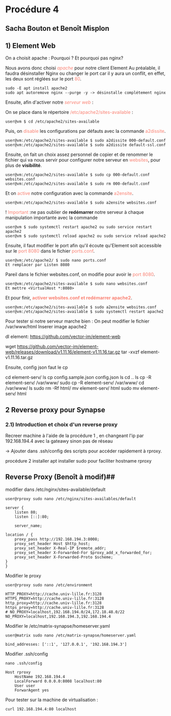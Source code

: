 # Procédure 4
## Sacha Bouton et Benoît Misplon

## 1) Element Web

On a choisit apache : Pourquoi ? Et pourquoi pas nginx?

Nous avons donc choisi <span style='color:salmon'>*apache*</span> pour notre client Element
Au préalable, il faudra désinstaller Nginx ou changer le port car il y aura un conflit, en effet, les deux sont réglées sur le port <span style='color:salmon'>80</span>.
```
sudo -E apt install apache2
sudo apt autoremove nginx --purge -y -> désinstalle complétement nginx
``` 

Ensuite, afin d'activer notre <span style='color:salmon'>*serveur web*</span> : 

On se place dans le répertoire <span style='color:salmon'>/etc/apache2/sites-available</span> : 
```
user@vm $ cd /etc/apache2/sites-available
```
Puis, on <span style='color:salmon'>disable</span> les configurations par défauts avec la commande <span style='color:salmon'>a2dissite</span>.
```
user@vm:/etc/apache2/sites-available $ sudo a2dissite 000-default.conf
user@vm:/etc/apache2/sites-available $ sudo a2dissite default-ssl.conf
```
Ensuite, on fait un choix assez personnel de copier et de renommer le fichier qui va nous servir pour configurer notre serveur en <span style='color:salmon'>websites</span>, pour plus de **visibilité**.
```
user@vm:/etc/apache2/sites-available $ sudo cp 000-default.conf websites.conf
user@vm:/etc/apache2/sites-available $ sudo rm 000-default.conf
``` 

Et on <span style='color:salmon'>active</span> notre configuration avec la commande <span style='color:salmon'>a2ensite</span>.
```
user@vm:/etc/apache2/sites-available $ sudo a2ensite websites.conf
```
! <span style='color:salmon'>Important</span> :ne pas oublier de **redémarrer** notre serveur à chaque manipulation importante avec la commande 

```
user@vm $ sudo systemctl restart apache2 ou sudo service restart apache2
user@vm $ sudo systemctl reload apache2 ou sudo service reload apache2
```

Ensuite, il faut modifier le port afin qu'il écoute qu'Element soit accessible sur le <span style='color:salmon'>port 8080</span> dans le fichier <span style='color:salmon'>ports.conf</span>.
```
user@vm:/etc/apache2/ $ sudo nano ports.conf
Et remplacer par Listen 8080
```

Pareil dans le fichier websites.conf, on modifie pour avoir le <span style='color:salmon'>port 8080</span>.
```
user@vm:/etc/apache2/sites-available $ sudo nano websites.conf
Et mettre <VirtualHost *:8080>
```

Et pour finir, <span style='color:salmon'>**activer websites.conf et redémarrer apache2**</span>.
```
user@vm:/etc/apache2/sites-available $ sudo a2ensite websites.conf
user@vm:/etc/apache2/sites-available $ sudo systemctl restart apache2
``` 


Pour tester si notre serveur marche bien :
On peut modifier le fichier /var/www/html
Inserer image apache2

dl element:
https://github.com/vector-im/element-web

wget https://github.com/vector-im/element-web/releases/download/v1.11.16/element-v1.11.16.tar.gz
tar -xvzf element-v1.11.16.tar.gz 

Ensuite, config json faut le cp  


cd element-serv/
ls
cp config.sample.json config.json
ls
cd ..
ls
cp -R element-serv/ /var/www/
sudo cp -R element-serv/ /var/www/
cd /var/www/
ls
sudo rm -Rf html/
mv element-serv/ html
sudo mv element-serv/ html

## 2 Reverse proxy pour Synapse 

### 2.1) Introduction et choix d'un reverse proxy   

Recreer machine à l'aide de la procédure 1 , en changeant l'ip par 192.168.194.4 avec la gateawy sinon pas de réseau

-> Ajouter dans .ssh/config des scripts pour accéder rapidement à rproxy.


 procédure 2 
installer apt
installer sudo pour faciliter 
hostname rproxy



## Reverse Proxy (Benoît à modif)##

modifier dans /etc/nginx/sites-available/default

    user@rproxy sudo nano /etc/nginx/sites-availables/default

    server {
        listen 80;
        listen [::]:80;

        server_name;

    location / {
        proxy_pass http://192.168.194.3:8008;
        proxy_set_header Host $http_host;
        proxy_set_header X-Real-IP $remote_addr;
        proxy_set_header X-Forwarded-For $proxy_add_x_forwarded_for;
        proxy_set_header X-Forwarded-Proto $scheme;
    }
    }

Modifier le proxy

    user@rproxy sudo nano /etc/environment

    HTTP_PROXY=http://cache.univ-lille.fr:3128
    HTTPS_PROXY=http://cache.univ-lille.fr:3128
    http_proxy=http://cache.univ-lille.fr:3128
    https_proxy=http://cache.univ-lille.fr:3128
    # NO_PROXY=localhost,192.168.194.0/24,172.18.48.0/22
    NO_PROXY=localhost,192.168.194.3,192.168.194.4

Modifier le /etc/matrix-synapse/homeserver.yaml

    user@matrix sudo nano /etc/matrix-synapse/homeserver.yaml

    bind_addresses: ['::1', '127.0.0.1', '192.168.194.3']



Modifier .ssh/config

    nano .ssh/config

    Host rproxy
        HostName 192.168.194.4
        LocalForward 0.0.0.0:8008 localhost:80
        User user
        ForwarAgent yes

Pour tester sur la machine de virtualisation : 

    curl 192.168.194.4:80 localhost
